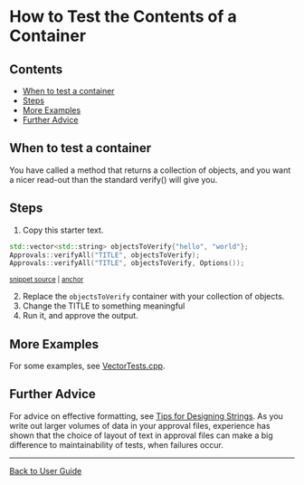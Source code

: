 <!--
GENERATED FILE - DO NOT EDIT
This file was generated by [MarkdownSnippets](https://github.com/SimonCropp/MarkdownSnippets).
Source File: /doc/how_tos/mdsource/TestContainerContents.source.md
To change this file edit the source file and then execute ./run_markdown_templates.sh.
-->

<a id="top"></a>

# How to Test the Contents of a Container

<!-- toc -->
## Contents

  * [When to test a container](#when-to-test-a-container)
  * [Steps](#steps)
  * [More Examples](#more-examples)
  * [Further Advice](#further-advice)<!-- endtoc -->

## When to test a container

You have called a method that returns a collection of objects, and you want a nicer read-out than the standard verify() will give you.

## Steps

1. Copy this starter text.

<!-- snippet: VerifyAllStartingPointContainer -->
<a id='snippet-verifyallstartingpointcontainer'/></a>
```cpp
std::vector<std::string> objectsToVerify{"hello", "world"};
Approvals::verifyAll("TITLE", objectsToVerify);
Approvals::verifyAll("TITLE", objectsToVerify, Options());
```
<sup><a href='/tests/DocTest_Tests/VectorTests.cpp#L25-L29' title='File snippet `verifyallstartingpointcontainer` was extracted from'>snippet source</a> | <a href='#snippet-verifyallstartingpointcontainer' title='Navigate to start of snippet `verifyallstartingpointcontainer`'>anchor</a></sup>
<!-- endsnippet -->

2. Replace the `objectsToVerify` container with your collection of objects.
3. Change the TITLE to something meaningful
4. Run it, and approve the output.

## More Examples

For some examples, see [VectorTests.cpp](https://github.com/approvals/ApprovalTests.cpp/blob/master/tests/DocTest_Tests/VectorTests.cpp).

## Further Advice

For advice on effective formatting, see [Tips for Designing Strings](/doc/explanations/TipsForDesigningStrings.md#top). As you write out larger volumes of data in your approval files, experience has shown that the choice of layout of text in approval files can make a big difference to maintainability of tests, when failures occur.

---

[Back to User Guide](/doc/README.md#top)
